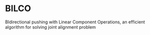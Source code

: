 # BILCO
BIdirectional pushing with Linear Component Operations, an efficient algorithm for solving joint alignment problem

